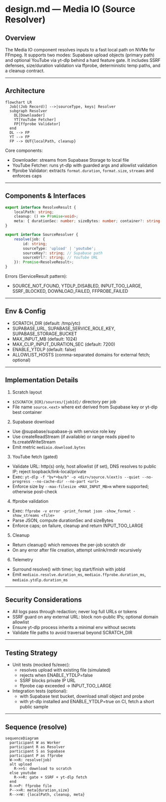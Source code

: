 <!-- artifact_id: e2f5f9d7-33a2-4f9b-bc2a-2c2b2f90b3b1 -->

# design.md — Media IO (Source Resolver)

## Overview

The Media IO component resolves inputs to a fast local path on NVMe for FFmpeg. It supports two modes: Supabase upload objects (primary path) and optional YouTube via yt-dlp behind a hard feature gate. It includes SSRF defenses, size/duration validation via ffprobe, deterministic temp paths, and a cleanup contract.

---

## Architecture

```mermaid
flowchart LR
  Job[(Job Record)] -->|sourceType, keys| Resolver
  subgraph Resolver
    DL[Downloader]
    YT[YouTube Fetcher]
    FP[ffprobe Validator]
  end
  DL --> FP
  YT --> FP
  FP --> OUT{localPath, cleanup}
```

Core components:

-   Downloader: streams from Supabase Storage to local file
-   YouTube Fetcher: runs yt-dlp with guarded args and allowlist validation
-   ffprobe Validator: extracts `format.duration`, `format.size`, `streams` and enforces caps

---

## Components & Interfaces

```ts
export interface ResolveResult {
    localPath: string;
    cleanup: () => Promise<void>;
    meta: { durationSec: number; sizeBytes: number; container?: string };
}

export interface SourceResolver {
    resolve(job: {
        id: string;
        sourceType: 'upload' | 'youtube';
        sourceKey?: string; // Supabase path
        sourceUrl?: string; // YouTube URL
    }): Promise<ResolveResult>;
}
```

Errors (ServiceResult pattern):

-   SOURCE_NOT_FOUND, YTDLP_DISABLED, INPUT_TOO_LARGE, SSRF_BLOCKED, DOWNLOAD_FAILED, FFPROBE_FAILED

---

## Env & Config

-   SCRATCH_DIR (default: /tmp/ytc)
-   SUPABASE_URL, SUPABASE_SERVICE_ROLE_KEY, SUPABASE_STORAGE_BUCKET
-   MAX_INPUT_MB (default: 1024)
-   MAX_CLIP_INPUT_DURATION_SEC (default: 7200)
-   ENABLE_YTDLP (default: false)
-   ALLOWLIST_HOSTS (comma-separated domains for external fetch; optional)

---

## Implementation Details

1. Scratch layout

-   `${SCRATCH_DIR}/sources/{jobId}/` directory per job
-   File name `source.<ext>` where ext derived from Supabase key or yt-dlp best container

2. Supabase download

-   Use @supabase/supabase-js with service role key
-   Use createReadStream (if available) or range reads piped to fs.createWriteStream
-   Emit metric `mediaio.download.bytes`

3. YouTube fetch (gated)

-   Validate URL: http(s) only, host allowlist (if set), DNS resolves to public IP; reject loopback/link-local/private
-   Exec: `yt-dlp -f "bv*+ba/b" -o <dir>/source.%(ext)s --quiet --no-progress --no-cache-dir --no-part <url>`
-   Enforce size by `--max-filesize <MAX_INPUT_MB>m` where supported; otherwise post-check

4. ffprobe validation

-   Exec: `ffprobe -v error -print_format json -show_format -show_streams <file>`
-   Parse JSON, compute durationSec and sizeBytes
-   Enforce caps; on failure, cleanup and return INPUT_TOO_LARGE

5. Cleanup

-   Return cleanup() which removes the per-job scratch dir
-   On any error after file creation, attempt unlink/rmdir recursively

6. Telemetry

-   Surround resolve() with timer; log start/finish with jobId
-   Emit `mediaio.resolve.duration_ms`, `mediaio.ffprobe.duration_ms`, `mediaio.ytdlp.duration_ms`

---

## Security Considerations

-   All logs pass through redaction; never log full URLs or tokens
-   SSRF guard on any external URL: block non-public IPs; optional domain allowlist
-   Ensure yt-dlp process inherits a minimal env without secrets
-   Validate file paths to avoid traversal beyond SCRATCH_DIR

---

## Testing Strategy

-   Unit tests (mocked fs/exec):
    -   resolves upload with existing file (simulated)
    -   rejects when ENABLE_YTDLP=false
    -   SSRF blocks private IP URL
    -   ffprobe cap exceeded → INPUT_TOO_LARGE
-   Integration tests (optional):
    -   with Supabase test bucket, download small object and probe
    -   with yt-dlp installed and ENABLE_YTDLP=true on CI, fetch a short public sample

---

## Sequence (resolve)

```mermaid
sequenceDiagram
  participant W as Worker
  participant R as Resolver
  participant S as Supabase
  participant P as ffprobe
  W->>R: resolve(job)
  alt upload
    R->>S: download to scratch
  else youtube
    R->>R: gate + SSRF + yt-dlp fetch
  end
  R->>P: ffprobe file
  P-->>R: meta{duration,size}
  R-->>W: {localPath, cleanup, meta}
```
